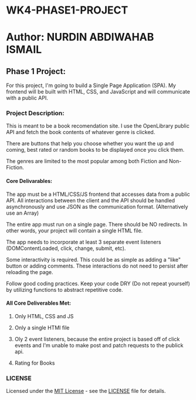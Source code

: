 # WK4-PHASE1-PROJECT

# Author: NURDIN ABDIWAHAB ISMAIL

## Phase 1 Project:
For this project, I'm going to build a Single Page Application (SPA). My frontend will be built with HTML, CSS, and JavaScript and will communicate with a public API.

### Project Description:

This is meant to be a book recomendation site. I use the OpenLibrary public API and fetch the book contents of whatever genre is clicked. 

There are buttons that help you choose whether you want the up and coming, best rated or random books to be displayed once you click them.

The genres are limited to the most popular among both Fiction and Non-Fiction.

#### Core Delivarables:

The app must be a HTML/CSS/JS frontend that accesses data from a public API. All interactions between the client and the API should be handled asynchronously and use JSON as the communication format. (Alternatively use an Array)

The entire app must run on a single page. There should be NO redirects. In other words, your project will contain a single HTML file.

The app needs to incorporate at least 3 separate event listeners (DOMContentLoaded, click, change, submit, etc).

Some interactivity is required. This could be as simple as adding a "like" button or adding comments. These interactions do not need to persist after reloading the page.

Follow good coding practices. Keep your code DRY (Do not repeat yourself) by utilizing functions to abstract repetitive code.

#### All Core Deliverables Met:

1. Only HTML, CSS and JS

2. Only a single HTMl file

3. Oly 2 event listeners, because the entire project is based off of click events and I'm unable to make post and patch requests to the publick api.

4. Rating for Books



### LICENSE 

Licensed under the [MIT License](LICENSE) - see the [LICENSE](LICENSE) file for details.

